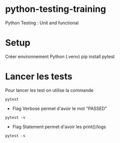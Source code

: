 # python-testing-training
Python Testing : Unit and functional

# Setup
Créer environnement Python (.venv)
pip install pytest

# Lancer les tests
Pour lancer les test on utilise la commande 
```
pytest
```
- Flag Verbose permet d'avoir le mot "PASSED"
```
pytest -v
```
- Flag Statement permet d'avoir les print()/logs 
```
pytest -s 
```